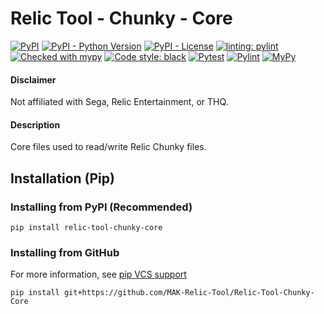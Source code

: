 # Relic Tool - Chunky - Core
[![PyPI](https://img.shields.io/pypi/v/relic-tool-chunky-core)](https://pypi.org/project/Relic-Tool-Chunky-Core/)
[![PyPI - Python Version](https://img.shields.io/pypi/pyversions/relic-tool-chunky-core)](https://www.python.org/downloads/)
[![PyPI - License](https://img.shields.io/pypi/l/relic-tool-chunky-core)](https://github.com/MAK-Relic-Tool/Relic-Tool-Chunky-Core/blob/main/LICENSE.txt)
[![linting: pylint](https://img.shields.io/badge/linting-pylint-yellowgreen)](https://github.com/PyCQA/pylint)
[![Checked with mypy](http://www.mypy-lang.org/static/mypy_badge.svg)](http://mypy-lang.org/)
[![Code style: black](https://img.shields.io/badge/code%20style-black-000000.svg)](https://github.com/psf/black)
[![Pytest](https://github.com/MAK-Relic-Tool/Relic-Tool-Chunky-Core/actions/workflows/pytest.yml/badge.svg)](https://github.com/MAK-Relic-Tool/Relic-Tool-Chunky-Core/actions/workflows/pytest.yml)
[![Pylint](https://github.com/MAK-Relic-Tool/Relic-Tool-Chunky-Core/actions/workflows/pylint.yml/badge.svg)](https://github.com/MAK-Relic-Tool/Relic-Tool-Chunky-Core/actions/workflows/pylint.yml)
[![MyPy](https://github.com/MAK-Relic-Tool/Relic-Tool-Chunky-Core/actions/workflows/mypy.yml/badge.svg)](https://github.com/MAK-Relic-Tool/Relic-Tool-Chunky-Core/actions/workflows/mypy.yml)
#### Disclaimer
Not affiliated with Sega, Relic Entertainment, or THQ.
#### Description
Core files used to read/write Relic Chunky files.

## Installation (Pip)
### Installing from PyPI (Recommended)
```
pip install relic-tool-chunky-core
```
### Installing from GitHub
For more information, see [pip VCS support](https://pip.pypa.io/en/stable/topics/vcs-support/#git)
```
pip install git+https://github.com/MAK-Relic-Tool/Relic-Tool-Chunky-Core
```
